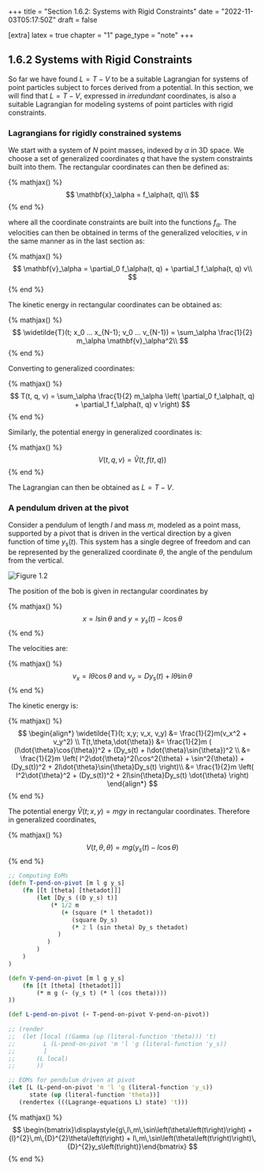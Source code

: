 +++
title = "Section 1.6.2: Systems with Rigid Constraints"
date = "2022-11-03T05:17:50Z"
draft = false

[extra]
latex = true
chapter = "1"
page_type = "note"
+++







## 1.6.2 Systems with Rigid Constraints



So far we have found $L = T-V$ to be a suitable Lagrangian for systems of point particles subject to forces derived from a potential. In this section, we will find that $L = T − V$, expressed in *irredundant* coordinates, is also a suitable Lagrangian for modeling systems of point particles with rigid constraints.

### Lagrangians for rigidly constrained systems

We start with a system of $N$ point masses, indexed by $\alpha$ in 3D space. We choose a set of generalized coordinates $q$ that have the system constraints built into them. The rectangular coordinates can then be defined as:


{% mathjax() %}
$$
\mathbf{x}_\alpha = f_\alpha(t, q)\\
$$
{% end %}




where all the coordinate constraints are built into the functions $f_\alpha$. The velocities can then be obtained in terms of the generalized velocities, $v$ in the same manner as in the last section as:


{% mathjax() %}
$$
\mathbf{v}_\alpha = \partial_0 f_\alpha(t, q) + \partial_1 f_\alpha(t, q) v\\
$$
{% end %}




The kinetic energy in rectangular coordinates can be obtained as:


{% mathjax() %}
$$
\widetilde{T}(t; x_0 ... x_{N-1}; v_0 ... v_{N-1}) = \sum_\alpha \frac{1}{2} m_\alpha \mathbf{v}_\alpha^2\\
$$
{% end %}




Converting to generalized coordinates:

{% mathjax() %}
$$
T(t, q, v) = \sum_\alpha \frac{1}{2} m_\alpha \left( \partial_0 f_\alpha(t, q) + \partial_1 f_\alpha(t, q) v \right)
$$
{% end %}


Similarly, the potential energy in generalized coordinates is:


{% mathjax() %}
$$
V(t, q, v) = \widetilde{V}(t, f(t, q))
$$
{% end %}




The Lagrangian can then be obtained as $L = T - V$.

### A pendulum driven at the pivot

Consider a pendulum of length $l$ and mass $m$, modeled as a point mass, supported by a pivot that is driven in the vertical direction by a given function of time $y_s(t)$. This system has a single degree of freedom and can be represented by the generalized coordinate $\theta$, the angle of the pendulum from the vertical. 

![Figure 1.2](https://tgvaughan.github.io/sicm/images/Art_P138.jpg)

The position of the bob is given in rectangular coordinates by 


{% mathjax() %}
$$
x = l\sin{\theta} \text{ and } y = y_s(t) - l\cos{\theta}
$$
{% end %}




The velocities are:


{% mathjax() %}
$$
v_x = l\dot{\theta}\cos{\theta} \text{ and } v_y = Dy_s(t) + l\dot{\theta}\sin{\theta}
$$
{% end %}




The kinetic energy is:


{% mathjax() %}
$$
\begin{align*}
\widetilde{T}(t; x,y; v_x, v_y) &= \frac{1}{2}m(v_x^2 + v_y^2) \\
T(t,\theta,\dot{\theta}) &= \frac{1}{2}m ( (l\dot{\theta}\cos{\theta})^2 + (Dy_s(t) + l\dot{\theta}\sin{\theta})^2 \\
&= \frac{1}{2}m \left( l^2\dot{\theta}^2(\cos^2{\theta} + \sin^2{\theta}) + (Dy_s(t))^2 + 2l\dot{\theta}\sin{\theta}Dy_s(t) \right)\\
&= \frac{1}{2}m \left( l^2\dot{\theta}^2 + (Dy_s(t))^2 + 2l\sin{\theta}Dy_s(t) \dot{\theta} \right)
\end{align*}
$$
{% end %}




The potential energy $\widetilde{V}(t; x,y) = mgy$ in rectangular coordinates. Therefore in generalized coordinates,


{% mathjax() %}
$$
V(t,\theta,\dot{\theta}) = mg (y_s(t) - l\cos{\theta})
$$
{% end %}



```clojure
;; Computing EoMs
(defn T-pend-on-pivot [m l g y_s]
    (fn [[t [theta] [thetadot]]]
        (let [Dy_s ((D y_s) t)]
            (* 1/2 m 
               (+ (square (* l thetadot))
                  (square Dy_s)
                  (* 2 l (sin theta) Dy_s thetadot)
              )
           )
        )
    )
)

(defn V-pend-on-pivot [m l g y_s]
    (fn [[t [theta] [thetadot]]]
        (* m g (- (y_s t) (* l (cos theta))))
))

(def L-pend-on-pivot (- T-pend-on-pivot V-pend-on-pivot))
    
;; (render
;;  (let [local ((Gamma (up (literal-function 'theta))) 't)
;;        L (L-pend-on-pivot 'm 'l 'g (literal-function 'y_s))
;;        ]
;;      (L local)
;;      ))

;; EOMs for pendulum driven at pivot
(let [L (L-pend-on-pivot 'm 'l 'g (literal-function 'y_s))
      state (up (literal-function 'theta))]
   (rendertex (((Lagrange-equations L) state) 't)))
```


{% mathjax() %}
$$
\begin{bmatrix}\displaystyle{g\,l\,m\,\sin\left(\theta\left(t\right)\right) + {l}^{2}\,m\,{D}^{2}\theta\left(t\right) + l\,m\,\sin\left(\theta\left(t\right)\right)\,{D}^{2}y_s\left(t\right)}\end{bmatrix}
$$
{% end %}



